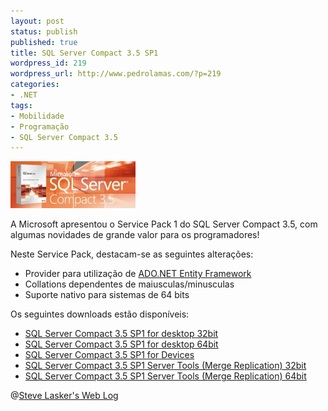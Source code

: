 ```yaml
---
layout: post
status: publish
published: true
title: SQL Server Compact 3.5 SP1
wordpress_id: 219
wordpress_url: http://www.pedrolamas.com/?p=219
categories:
- .NET
tags:
- Mobilidade
- Programação
- SQL Server Compact 3.5
---
```

![SQL Server Compact 3.5](wp-content/uploads/2008/08/sql-server-compact-35.jpg "SQL Server Compact 3.5")

A Microsoft apresentou o Service Pack 1 do SQL Server Compact 3.5, com algumas novidades de grande valor para os programadores!

Neste Service Pack, destacam-se as seguintes alterações:

-   Provider para utilização de [ADO.NET Entity Framework](http://msdn.microsoft.com/en-us/library/aa697427%28VS.80%29.aspx)
-   Collations dependentes de maiusculas/minusculas
-   Suporte nativo para sistemas de 64 bits

Os seguintes downloads estão disponíveis:

-   [SQL Server Compact 3.5 SP1 for desktop 32bit](http://download.microsoft.com/download/8/4/2/8423c019-ccb4-4d7d-b7f0-bcf83f1b9218/SSCERuntime-ENU-x86.msi)
-   [SQL Server Compact 3.5 SP1 for desktop 64bit](http://download.microsoft.com/download/8/4/2/8423c019-ccb4-4d7d-b7f0-bcf83f1b9218/SSCERuntime-ENU-x64.msi)
-   [SQL Server Compact 3.5 SP1 for Devices](http://download.microsoft.com/download/a/4/7/a4706c96-37a3-4790-8108-79547de64b89/SSCEDeviceRuntime-ENU.msi)
-   [SQL Server Compact 3.5 SP1 Server Tools (Merge Replication) 32bit](http://download.microsoft.com/download/1/b/9/1b90fc51-9423-428a-ae79-f240c5d5d127/SSCEServerTools-ENU-x86.msi)
-   [SQL Server Compact 3.5 SP1 Server Tools (Merge Replication) 64bit](http://download.microsoft.com/download/1/b/9/1b90fc51-9423-428a-ae79-f240c5d5d127/SSCEServerTools-ENU-x64.msi)

@[Steve Lasker's Web Log](http://blogs.msdn.com/stevelasker/archive/2008/08/07/sql-server-compact-3-5-sp1-released.aspx)
